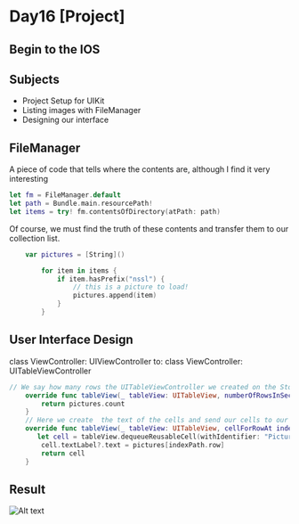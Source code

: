 # Day16 [Project]

## Begin to the IOS 

## Subjects

- Project Setup for UIKit
- Listing images with FileManager
- Designing our interface

## FileManager

A piece of code that tells where the contents are, although I find it very interesting

```swift
let fm = FileManager.default
let path = Bundle.main.resourcePath!
let items = try! fm.contentsOfDirectory(atPath: path)
```
Of course, we must find the truth of these contents and transfer them to our collection list.

```swift 
    var pictures = [String]()
```

```swift
        for item in items {
            if item.hasPrefix("nssl") {
                // this is a picture to load!
                pictures.append(item)
            }
        }
```

## User Interface Design 

class ViewController: UIViewController to:  class ViewController: UITableViewController

```swift 
// We say how many rows the UITableViewController we created on the Storyboard has.
    override func tableView(_ tableView: UITableView, numberOfRowsInSection section: Int) -> Int {
        return pictures.count
    }
    // Here we create  the text of the cells and send our cells to our table. And we do this by row index.
    override func tableView(_ tableView: UITableView, cellForRowAt indexPath: IndexPath) -> UITableViewCell {
       let cell = tableView.dequeueReusableCell(withIdentifier: "Picture", for: indexPath)
        cell.textLabel?.text = pictures[indexPath.row]
        return cell
    }
```
## Result 
    
![Alt text](<UserInterface_Design.png>)


